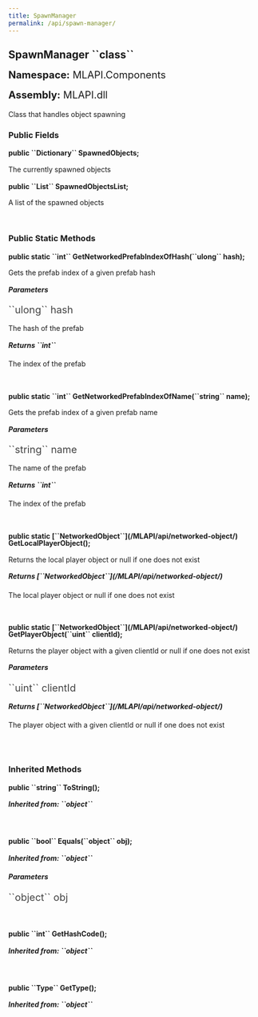 ```yaml
---
title: SpawnManager
permalink: /api/spawn-manager/
---
```


<div style="line-height: 1;">
	<h2 markdown="1">SpawnManager ``class``</h2>
	<p style="font-size: 20px;"><b>Namespace:</b> MLAPI.Components</p>
	<p style="font-size: 20px;"><b>Assembly:</b> MLAPI.dll</p>
</div>
<p>Class that handles object spawning</p>

<div>
	<h3 markdown="1">Public Fields</h3>
	<div style="line-height: 1;">
		<h4 markdown="1"><b>public ``Dictionary<uint, NetworkedObject>`` SpawnedObjects;</b></h4>
		<p>The currently spawned objects</p>
	</div>
	<div style="line-height: 1;">
		<h4 markdown="1"><b>public ``List<NetworkedObject>`` SpawnedObjectsList;</b></h4>
		<p>A list of the spawned objects</p>
	</div>
</div>
<br>
<div>
	<h3 markdown="1">Public Static Methods</h3>
	<div style="line-height: 1;">
		<h4 markdown="1"><b>public static ``int`` GetNetworkedPrefabIndexOfHash(``ulong`` hash);</b></h4>
		<p>Gets the prefab index of a given prefab hash</p>
		<h5><b>Parameters</b></h5>
		<div>
			<p style="font-size: 20px; color: #444;" markdown="1">``ulong`` hash</p>
			<p>The hash of the prefab</p>
		</div>
		<h5 markdown="1"><b>Returns ``int``</b></h5>
		<div>
			<p>The index of the prefab</p>
		</div>
	</div>
	<br>
	<div style="line-height: 1;">
		<h4 markdown="1"><b>public static ``int`` GetNetworkedPrefabIndexOfName(``string`` name);</b></h4>
		<p>Gets the prefab index of a given prefab name</p>
		<h5><b>Parameters</b></h5>
		<div>
			<p style="font-size: 20px; color: #444;" markdown="1">``string`` name</p>
			<p>The name of the prefab</p>
		</div>
		<h5 markdown="1"><b>Returns ``int``</b></h5>
		<div>
			<p>The index of the prefab</p>
		</div>
	</div>
	<br>
	<div style="line-height: 1;">
		<h4 markdown="1"><b>public static [``NetworkedObject``](/MLAPI/api/networked-object/) GetLocalPlayerObject();</b></h4>
		<p>Returns the local player object or null if one does not exist</p>
		<h5 markdown="1"><b>Returns [``NetworkedObject``](/MLAPI/api/networked-object/)</b></h5>
		<div>
			<p>The local player object or null if one does not exist</p>
		</div>
	</div>
	<br>
	<div style="line-height: 1;">
		<h4 markdown="1"><b>public static [``NetworkedObject``](/MLAPI/api/networked-object/) GetPlayerObject(``uint`` clientId);</b></h4>
		<p>Returns the player object with a given clientId or null if one does not exist</p>
		<h5><b>Parameters</b></h5>
		<div>
			<p style="font-size: 20px; color: #444;" markdown="1">``uint`` clientId</p>
		</div>
		<h5 markdown="1"><b>Returns [``NetworkedObject``](/MLAPI/api/networked-object/)</b></h5>
		<div>
			<p>The player object with a given clientId or null if one does not exist</p>
		</div>
	</div>
	<br>
</div>
<br>
<div>
	<h3 markdown="1">Inherited Methods</h3>
	<div style="line-height: 1;">
		<h4 markdown="1"><b>public ``string`` ToString();</b></h4>
		<h5 markdown="1">Inherited from: ``object``</h5>
	</div>
	<br>
	<div style="line-height: 1;">
		<h4 markdown="1"><b>public ``bool`` Equals(``object`` obj);</b></h4>
		<h5 markdown="1">Inherited from: ``object``</h5>
		<h5><b>Parameters</b></h5>
		<div>
			<p style="font-size: 20px; color: #444;" markdown="1">``object`` obj</p>
		</div>
	</div>
	<br>
	<div style="line-height: 1;">
		<h4 markdown="1"><b>public ``int`` GetHashCode();</b></h4>
		<h5 markdown="1">Inherited from: ``object``</h5>
	</div>
	<br>
	<div style="line-height: 1;">
		<h4 markdown="1"><b>public ``Type`` GetType();</b></h4>
		<h5 markdown="1">Inherited from: ``object``</h5>
	</div>
</div>
<br>
